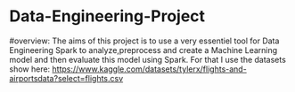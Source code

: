 # Data-Engineering-Project

#overview:
The aims of this project is to use a very essentiel tool for Data Engineering Spark to analyze,preprocess and create a Machine Learning model and then evaluate this model using Spark. For that I use the datasets show here: 
https://www.kaggle.com/datasets/tylerx/flights-and-airportsdata?select=flights.csv


